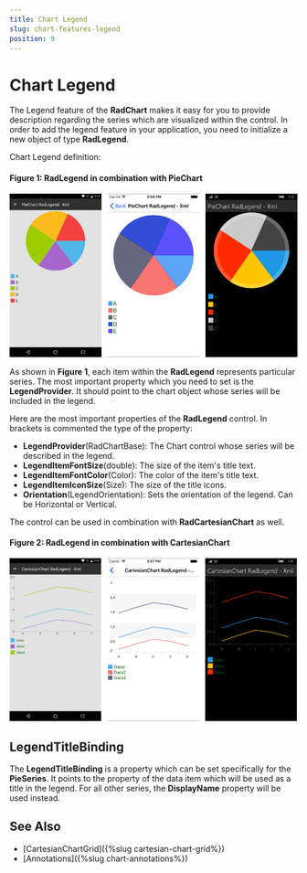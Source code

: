 ```yaml
---
title: Chart Legend
slug: chart-features-legend
position: 9
---
```


# Chart Legend #

The Legend feature of the **RadChart** makes it easy for you to provide description regarding the series which are visualized within the control. In order to add the legend feature in your application, you need to initialize a new object of type **RadLegend**. 

Chart Legend definition:

<snippet id='chart-features-piechart-legend-definition-xaml'/>
<snippet id='chart-features-piechart-legend-definition-cs'/>

#### **Figure 1: RadLegend in combination with PieChart**
![Pie Chart legend](images/piechart-legend.png)

As shown in **Figure 1**, each item within the **RadLegend** represents particular series. The most important property which you need to set is the **LegendProvider**. It should point to the chart object whose series will be included in the legend. 

Here are the most important properties of the **RadLegend** control. In brackets is commented the type of the property:

* **LegendProvider**(RadChartBase): The Chart control whose series will be described in the legend.
* **LegendItemFontSize**(double): The size of the item's title text.
* **LegendItemFontColor**(Color): The color of the item's title text.
* **LegendItemIconSize**(Size): The size of the title icons.
* **Orientation**(LegendOrientation): Sets the orientation of the legend. Can be Horizontal or Vertical.


The control can be used in combination with **RadCartesianChart** as well. 

<snippet id='chart-features-cartesianchart-legend-definition-xaml'/>
<snippet id='chart-features-cartesianchart-legend-definition-cs'/>

#### **Figure 2: RadLegend in combination with CartesianChart**
![Cartesian Chart legend](images/cartesianchart-legend.png)

## LegendTitleBinding

The **LegendTitleBinding** is a property which can be set specifically for the **PieSeries**. It points to the property of the data item which will be used as a title in the legend. For all other series, the **DisplayName** property will be used instead.

<snippet id='chart-features-piechart-legendtitlebinding-xaml'/>
<snippet id='chart-features-piechart-legendtitlebinding-cs'/>

## See Also

- [CartesianChartGrid]({%slug cartesian-chart-grid%})
- [Annotations]({%slug chart-annotations%})
